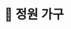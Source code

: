 # 🎑 정원 가구

<div>

<figure><img src="../../../.gitbook/assets/제목-없음-2_0070_2022-09-03_03.32.28.png.png" alt=""><figcaption></figcaption></figure>

 

<figure><img src="../../../.gitbook/assets/제목-없음-2_0071_2022-09-03_03.32.32.png.png" alt=""><figcaption></figcaption></figure>

</div>

##

<div>

<figure><img src="../../../.gitbook/assets/제목-없음-2_0000_2022-09-03_03.23.39.png.png" alt=""><figcaption></figcaption></figure>

 

<figure><img src="../../../.gitbook/assets/제목-없음-2_0001_2022-09-03_03.23.42.png.png" alt=""><figcaption></figcaption></figure>

 

<figure><img src="../../../.gitbook/assets/제목-없음-2_0002_2022-09-03_03.23.45.png.png" alt=""><figcaption></figcaption></figure>

 

<figure><img src="../../../.gitbook/assets/제목-없음-2_0003_2022-09-03_03.23.47.png.png" alt=""><figcaption></figcaption></figure>

 

<figure><img src="../../../.gitbook/assets/제목-없음-2_0004_2022-09-03_03.23.50.png.png" alt=""><figcaption></figcaption></figure>

 

<figure><img src="../../../.gitbook/assets/제목-없음-2_0005_2022-09-03_03.23.53.png.png" alt=""><figcaption></figcaption></figure>

 

<figure><img src="../../../.gitbook/assets/제목-없음-2_0006_2022-09-03_03.23.55.png.png" alt=""><figcaption></figcaption></figure>

 

<figure><img src="../../../.gitbook/assets/제목-없음-2_0007_2022-09-03_03.23.58.png.png" alt=""><figcaption></figcaption></figure>

 

<figure><img src="../../../.gitbook/assets/제목-없음-2_0008_2022-09-03_03.24.01.png.png" alt=""><figcaption></figcaption></figure>

 

<figure><img src="../../../.gitbook/assets/제목-없음-2_0009_2022-09-03_03.24.04.png.png" alt=""><figcaption></figcaption></figure>

 

<figure><img src="../../../.gitbook/assets/제목-없음-2_0010_2022-09-03_03.24.07.png.png" alt=""><figcaption></figcaption></figure>

 

<figure><img src="../../../.gitbook/assets/제목-없음-2_0011_2022-09-03_03.24.10.png.png" alt=""><figcaption></figcaption></figure>

 

<figure><img src="../../../.gitbook/assets/제목-없음-2_0012_2022-09-03_03.24.12.png.png" alt=""><figcaption></figcaption></figure>

 

<figure><img src="../../../.gitbook/assets/제목-없음-2_0013_2022-09-03_03.24.15.png.png" alt=""><figcaption></figcaption></figure>

 

<figure><img src="../../../.gitbook/assets/제목-없음-2_0014_2022-09-03_03.24.18.png.png" alt=""><figcaption></figcaption></figure>

 

<figure><img src="../../../.gitbook/assets/제목-없음-2_0015_2022-09-03_03.24.21.png.png" alt=""><figcaption></figcaption></figure>

 

<figure><img src="../../../.gitbook/assets/제목-없음-2_0016_2022-09-03_03.24.25.png.png" alt=""><figcaption></figcaption></figure>

 

<figure><img src="../../../.gitbook/assets/제목-없음-2_0017_2022-09-03_03.24.28.png.png" alt=""><figcaption></figcaption></figure>

 

<figure><img src="../../../.gitbook/assets/제목-없음-2_0018_2022-09-03_03.24.31.png.png" alt=""><figcaption></figcaption></figure>

 

<figure><img src="../../../.gitbook/assets/제목-없음-2_0019_2022-09-03_03.24.34.png.png" alt=""><figcaption></figcaption></figure>

 

<figure><img src="../../../.gitbook/assets/제목-없음-2_0020_2022-09-03_03.24.37.png.png" alt=""><figcaption></figcaption></figure>

 

<figure><img src="../../../.gitbook/assets/제목-없음-2_0021_2022-09-03_03.24.44.png.png" alt=""><figcaption></figcaption></figure>

 

<figure><img src="../../../.gitbook/assets/제목-없음-2_0022_2022-09-03_03.24.48.png.png" alt=""><figcaption></figcaption></figure>

 

<figure><img src="../../../.gitbook/assets/제목-없음-2_0023_2022-09-03_03.24.51.png.png" alt=""><figcaption></figcaption></figure>

 

<figure><img src="../../../.gitbook/assets/제목-없음-2_0024_2022-09-03_03.24.56.png.png" alt=""><figcaption></figcaption></figure>

 

<figure><img src="../../../.gitbook/assets/제목-없음-2_0025_2022-09-03_03.25.00.png.png" alt=""><figcaption></figcaption></figure>

 

<figure><img src="../../../.gitbook/assets/제목-없음-2_0026_2022-09-03_03.25.04.png.png" alt=""><figcaption></figcaption></figure>

 

<figure><img src="../../../.gitbook/assets/제목-없음-2_0027_2022-09-03_03.25.07.png.png" alt=""><figcaption></figcaption></figure>

 

<figure><img src="../../../.gitbook/assets/제목-없음-2_0028_2022-09-03_03.25.10.png.png" alt=""><figcaption></figcaption></figure>

 

<figure><img src="../../../.gitbook/assets/제목-없음-2_0029_2022-09-03_03.25.13.png.png" alt=""><figcaption></figcaption></figure>

 

<figure><img src="../../../.gitbook/assets/제목-없음-2_0030_2022-09-03_03.25.16.png.png" alt=""><figcaption></figcaption></figure>

 

<figure><img src="../../../.gitbook/assets/제목-없음-2_0031_2022-09-03_03.25.19.png.png" alt=""><figcaption></figcaption></figure>

 

<figure><img src="../../../.gitbook/assets/제목-없음-2_0032_2022-09-03_03.25.22.png.png" alt=""><figcaption></figcaption></figure>

 

<figure><img src="../../../.gitbook/assets/제목-없음-2_0033_2022-09-03_03.25.25.png.png" alt=""><figcaption></figcaption></figure>

 

<figure><img src="../../../.gitbook/assets/제목-없음-2_0034_2022-09-03_03.25.27.png.png" alt=""><figcaption></figcaption></figure>

 

<figure><img src="../../../.gitbook/assets/제목-없음-2_0035_2022-09-03_03.25.31.png.png" alt=""><figcaption></figcaption></figure>

 

<figure><img src="../../../.gitbook/assets/제목-없음-2_0036_2022-09-03_03.25.34.png.png" alt=""><figcaption></figcaption></figure>

 

<figure><img src="../../../.gitbook/assets/제목-없음-2_0037_2022-09-03_03.25.37.png.png" alt=""><figcaption></figcaption></figure>

 

<figure><img src="../../../.gitbook/assets/제목-없음-2_0038_2022-09-03_03.25.41.png.png" alt=""><figcaption></figcaption></figure>

 

<figure><img src="../../../.gitbook/assets/제목-없음-2_0039_2022-09-03_03.25.44.png.png" alt=""><figcaption></figcaption></figure>

 

<figure><img src="../../../.gitbook/assets/제목-없음-2_0040_2022-09-03_03.25.48.png.png" alt=""><figcaption></figcaption></figure>

 

<figure><img src="../../../.gitbook/assets/제목-없음-2_0041_2022-09-03_03.25.51.png.png" alt=""><figcaption></figcaption></figure>

 

<figure><img src="../../../.gitbook/assets/제목-없음-2_0042_2022-09-03_03.25.55.png.png" alt=""><figcaption></figcaption></figure>

 

<figure><img src="../../../.gitbook/assets/제목-없음-2_0043_2022-09-03_03.25.58.png.png" alt=""><figcaption></figcaption></figure>

 

<figure><img src="../../../.gitbook/assets/제목-없음-2_0044_2022-09-03_03.26.05.png.png" alt=""><figcaption></figcaption></figure>

 

<figure><img src="../../../.gitbook/assets/제목-없음-2_0045_2022-09-03_03.29.03.png.png" alt=""><figcaption></figcaption></figure>

 

<figure><img src="../../../.gitbook/assets/제목-없음-2_0046_2022-09-03_03.29.06.png.png" alt=""><figcaption></figcaption></figure>

 

<figure><img src="../../../.gitbook/assets/제목-없음-2_0047_2022-09-03_03.29.10.png.png" alt=""><figcaption></figcaption></figure>

 

<figure><img src="../../../.gitbook/assets/제목-없음-2_0048_2022-09-03_03.29.13.png.png" alt=""><figcaption></figcaption></figure>

 

<figure><img src="../../../.gitbook/assets/제목-없음-2_0049_2022-09-03_03.29.16.png.png" alt=""><figcaption></figcaption></figure>

 

<figure><img src="../../../.gitbook/assets/제목-없음-2_0050_2022-09-03_03.29.20.png.png" alt=""><figcaption></figcaption></figure>

 

<figure><img src="../../../.gitbook/assets/제목-없음-2_0051_2022-09-03_03.29.26.png.png" alt=""><figcaption></figcaption></figure>

 

<figure><img src="../../../.gitbook/assets/제목-없음-2_0052_2022-09-03_03.29.30.png.png" alt=""><figcaption></figcaption></figure>

 

<figure><img src="../../../.gitbook/assets/제목-없음-2_0053_2022-09-03_03.29.33.png.png" alt=""><figcaption></figcaption></figure>

 

<figure><img src="../../../.gitbook/assets/제목-없음-2_0054_2022-09-03_03.29.36.png.png" alt=""><figcaption></figcaption></figure>

 

<figure><img src="../../../.gitbook/assets/제목-없음-2_0055_2022-09-03_03.29.40.png.png" alt=""><figcaption></figcaption></figure>

 

<figure><img src="../../../.gitbook/assets/제목-없음-2_0056_2022-09-03_03.29.43.png.png" alt=""><figcaption></figcaption></figure>

 

<figure><img src="../../../.gitbook/assets/제목-없음-2_0057_2022-09-03_03.30.02.png.png" alt=""><figcaption></figcaption></figure>

 

<figure><img src="../../../.gitbook/assets/제목-없음-2_0058_2022-09-03_03.30.05.png.png" alt=""><figcaption></figcaption></figure>

 

<figure><img src="../../../.gitbook/assets/제목-없음-2_0059_2022-09-03_03.30.21.png.png" alt=""><figcaption></figcaption></figure>

 

<figure><img src="../../../.gitbook/assets/제목-없음-2_0060_2022-09-03_03.30.24.png.png" alt=""><figcaption></figcaption></figure>

 

<figure><img src="../../../.gitbook/assets/제목-없음-2_0061_2022-09-03_03.30.28.png.png" alt=""><figcaption></figcaption></figure>

 

<figure><img src="../../../.gitbook/assets/제목-없음-2_0062_2022-09-03_03.30.31.png.png" alt=""><figcaption></figcaption></figure>

 

<figure><img src="../../../.gitbook/assets/제목-없음-2_0063_2022-09-03_03.30.34.png.png" alt=""><figcaption></figcaption></figure>

 

<figure><img src="../../../.gitbook/assets/제목-없음-2_0064_2022-09-03_03.30.37.png.png" alt=""><figcaption></figcaption></figure>

 

<figure><img src="../../../.gitbook/assets/제목-없음-2_0065_2022-09-03_03.30.40.png.png" alt=""><figcaption></figcaption></figure>

 

<figure><img src="../../../.gitbook/assets/제목-없음-2_0066_2022-09-03_03.30.43.png.png" alt=""><figcaption></figcaption></figure>

 

<figure><img src="../../../.gitbook/assets/제목-없음-2_0067_2022-09-03_03.30.46.png.png" alt=""><figcaption></figcaption></figure>

 

<figure><img src="../../../.gitbook/assets/제목-없음-2_0068_2022-09-03_03.30.49.png.png" alt=""><figcaption></figcaption></figure>

 

<figure><img src="../../../.gitbook/assets/제목-없음-2_0069_2022-09-03_03.30.52.png.png" alt=""><figcaption></figcaption></figure>

</div>
